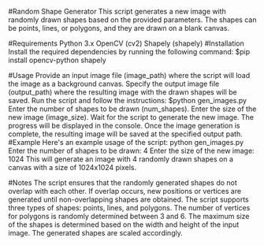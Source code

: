 #Random Shape Generator
This script generates a new image with randomly drawn shapes based on the provided parameters. The shapes can be points, lines, or polygons, and they are drawn on a blank canvas.

#Requirements
Python 3.x
OpenCV (cv2)
Shapely (shapely)
#Installation
Install the required dependencies by running the following command:
$pip install opencv-python shapely

#Usage
Provide an input image file (image_path) where the script will load the image as a background canvas.
Specify the output image file (output_path) where the resulting image with the drawn shapes will be saved.
Run the script and follow the instructions:
$python gen_images.py
Enter the number of shapes to be drawn (num_shapes).
Enter the size of the new image (image_size).
Wait for the script to generate the new image. The progress will be displayed in the console.
Once the image generation is complete, the resulting image will be saved at the specified output path.
#Example
Here's an example usage of the script:
python gen_images.py
Enter the number of shapes to be drawn: 4
Enter the size of the new image: 1024
This will generate an image with 4 randomly drawn shapes on a canvas with a size of 1024x1024 pixels.

#Notes
The script ensures that the randomly generated shapes do not overlap with each other. If overlap occurs, new positions or vertices are generated until non-overlapping shapes are obtained.
The script supports three types of shapes: points, lines, and polygons. The number of vertices for polygons is randomly determined between 3 and 6.
The maximum size of the shapes is determined based on the width and height of the input image. The generated shapes are scaled accordingly.
